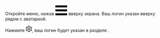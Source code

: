 
Откройте меню, нажав ![](../../../assets/menu.svg) вверху экрана. Ваш логин указан вверху рядом с аватаркой.

Нажмите ![](../../../assets/settings.png), ваш логин будет указан в разделе .
